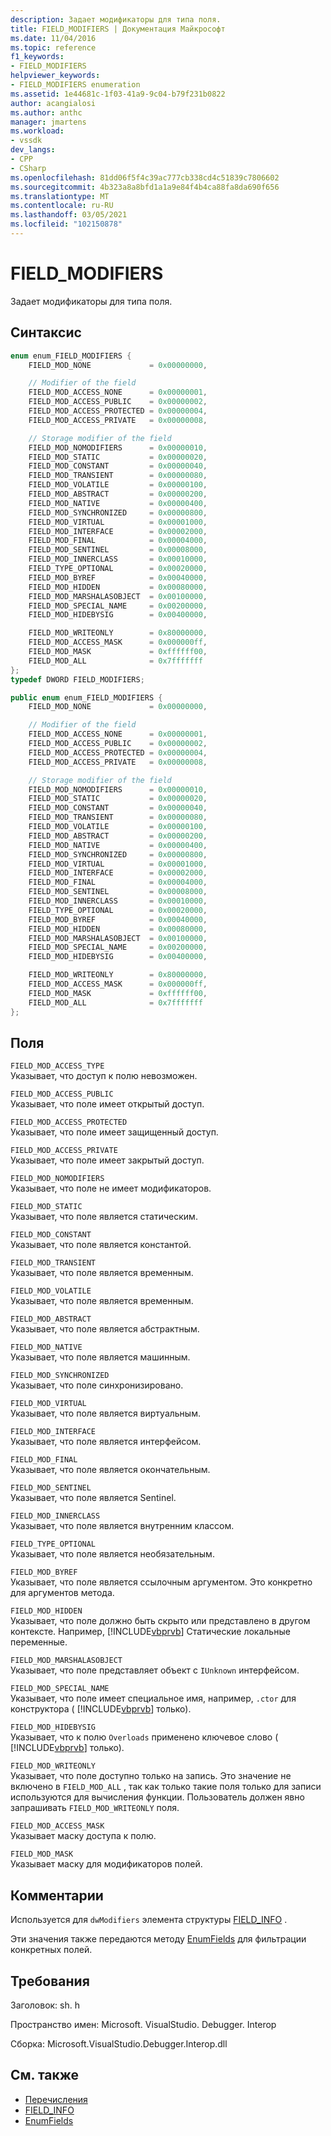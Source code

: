 ```yaml
---
description: Задает модификаторы для типа поля.
title: FIELD_MODIFIERS | Документация Майкрософт
ms.date: 11/04/2016
ms.topic: reference
f1_keywords:
- FIELD_MODIFIERS
helpviewer_keywords:
- FIELD_MODIFIERS enumeration
ms.assetid: 1e44681c-1f03-41a9-9c04-b79f231b0822
author: acangialosi
ms.author: anthc
manager: jmartens
ms.workload:
- vssdk
dev_langs:
- CPP
- CSharp
ms.openlocfilehash: 81dd06f5f4c39ac777cb338cd4c51839c7806602
ms.sourcegitcommit: 4b323a8a8bfd1a1a9e84f4b4ca88fa8da690f656
ms.translationtype: MT
ms.contentlocale: ru-RU
ms.lasthandoff: 03/05/2021
ms.locfileid: "102150878"
---
```

# <a name="field_modifiers"></a>FIELD_MODIFIERS
Задает модификаторы для типа поля.

## <a name="syntax"></a>Синтаксис

```cpp
enum enum_FIELD_MODIFIERS {
    FIELD_MOD_NONE             = 0x00000000,

    // Modifier of the field
    FIELD_MOD_ACCESS_NONE      = 0x00000001,
    FIELD_MOD_ACCESS_PUBLIC    = 0x00000002,
    FIELD_MOD_ACCESS_PROTECTED = 0x00000004,
    FIELD_MOD_ACCESS_PRIVATE   = 0x00000008,

    // Storage modifier of the field
    FIELD_MOD_NOMODIFIERS      = 0x00000010,
    FIELD_MOD_STATIC           = 0x00000020,
    FIELD_MOD_CONSTANT         = 0x00000040,
    FIELD_MOD_TRANSIENT        = 0x00000080,
    FIELD_MOD_VOLATILE         = 0x00000100,
    FIELD_MOD_ABSTRACT         = 0x00000200,
    FIELD_MOD_NATIVE           = 0x00000400,
    FIELD_MOD_SYNCHRONIZED     = 0x00000800,
    FIELD_MOD_VIRTUAL          = 0x00001000,
    FIELD_MOD_INTERFACE        = 0x00002000,
    FIELD_MOD_FINAL            = 0x00004000,
    FIELD_MOD_SENTINEL         = 0x00008000,
    FIELD_MOD_INNERCLASS       = 0x00010000,
    FIELD_TYPE_OPTIONAL        = 0x00020000,
    FIELD_MOD_BYREF            = 0x00040000,
    FIELD_MOD_HIDDEN           = 0x00080000,
    FIELD_MOD_MARSHALASOBJECT  = 0x00100000,
    FIELD_MOD_SPECIAL_NAME     = 0x00200000,
    FIELD_MOD_HIDEBYSIG        = 0x00400000,

    FIELD_MOD_WRITEONLY        = 0x80000000,
    FIELD_MOD_ACCESS_MASK      = 0x000000ff,
    FIELD_MOD_MASK             = 0xffffff00,
    FIELD_MOD_ALL              = 0x7fffffff
};
typedef DWORD FIELD_MODIFIERS;
```

```csharp
public enum enum_FIELD_MODIFIERS {
    FIELD_MOD_NONE             = 0x00000000,

    // Modifier of the field
    FIELD_MOD_ACCESS_NONE      = 0x00000001,
    FIELD_MOD_ACCESS_PUBLIC    = 0x00000002,
    FIELD_MOD_ACCESS_PROTECTED = 0x00000004,
    FIELD_MOD_ACCESS_PRIVATE   = 0x00000008,

    // Storage modifier of the field
    FIELD_MOD_NOMODIFIERS      = 0x00000010,
    FIELD_MOD_STATIC           = 0x00000020,
    FIELD_MOD_CONSTANT         = 0x00000040,
    FIELD_MOD_TRANSIENT        = 0x00000080,
    FIELD_MOD_VOLATILE         = 0x00000100,
    FIELD_MOD_ABSTRACT         = 0x00000200,
    FIELD_MOD_NATIVE           = 0x00000400,
    FIELD_MOD_SYNCHRONIZED     = 0x00000800,
    FIELD_MOD_VIRTUAL          = 0x00001000,
    FIELD_MOD_INTERFACE        = 0x00002000,
    FIELD_MOD_FINAL            = 0x00004000,
    FIELD_MOD_SENTINEL         = 0x00008000,
    FIELD_MOD_INNERCLASS       = 0x00010000,
    FIELD_TYPE_OPTIONAL        = 0x00020000,
    FIELD_MOD_BYREF            = 0x00040000,
    FIELD_MOD_HIDDEN           = 0x00080000,
    FIELD_MOD_MARSHALASOBJECT  = 0x00100000,
    FIELD_MOD_SPECIAL_NAME     = 0x00200000,
    FIELD_MOD_HIDEBYSIG        = 0x00400000,

    FIELD_MOD_WRITEONLY        = 0x80000000,
    FIELD_MOD_ACCESS_MASK      = 0x000000ff,
    FIELD_MOD_MASK             = 0xffffff00,
    FIELD_MOD_ALL              = 0x7fffffff
};
```

## <a name="fields"></a>Поля
`FIELD_MOD_ACCESS_TYPE`\
Указывает, что доступ к полю невозможен.

`FIELD_MOD_ACCESS_PUBLIC`\
Указывает, что поле имеет открытый доступ.

`FIELD_MOD_ACCESS_PROTECTED`\
Указывает, что поле имеет защищенный доступ.

`FIELD_MOD_ACCESS_PRIVATE`\
Указывает, что поле имеет закрытый доступ.

`FIELD_MOD_NOMODIFIERS`\
Указывает, что поле не имеет модификаторов.

`FIELD_MOD_STATIC`\
Указывает, что поле является статическим.

`FIELD_MOD_CONSTANT`\
Указывает, что поле является константой.

`FIELD_MOD_TRANSIENT`\
Указывает, что поле является временным.

`FIELD_MOD_VOLATILE`\
Указывает, что поле является временным.

`FIELD_MOD_ABSTRACT`\
Указывает, что поле является абстрактным.

`FIELD_MOD_NATIVE`\
Указывает, что поле является машинным.

`FIELD_MOD_SYNCHRONIZED`\
Указывает, что поле синхронизировано.

`FIELD_MOD_VIRTUAL`\
Указывает, что поле является виртуальным.

`FIELD_MOD_INTERFACE`\
Указывает, что поле является интерфейсом.

`FIELD_MOD_FINAL`\
Указывает, что поле является окончательным.

`FIELD_MOD_SENTINEL`\
Указывает, что поле является Sentinel.

`FIELD_MOD_INNERCLASS`\
Указывает, что поле является внутренним классом.

`FIELD_TYPE_OPTIONAL`\
Указывает, что поле является необязательным.

`FIELD_MOD_BYREF`\
Указывает, что поле является ссылочным аргументом. Это конкретно для аргументов метода.

`FIELD_MOD_HIDDEN`\
Указывает, что поле должно быть скрыто или представлено в другом контексте. Например, [!INCLUDE[vbprvb](../../../code-quality/includes/vbprvb_md.md)] Статические локальные переменные.

`FIELD_MOD_MARSHALASOBJECT`\
Указывает, что поле представляет объект с `IUnknown` интерфейсом.

`FIELD_MOD_SPECIAL_NAME`\
Указывает, что поле имеет специальное имя, например, `.ctor` для конструктора ( [!INCLUDE[vbprvb](../../../code-quality/includes/vbprvb_md.md)] только).

`FIELD_MOD_HIDEBYSIG`\
Указывает, что к полю `Overloads` применено ключевое слово ( [!INCLUDE[vbprvb](../../../code-quality/includes/vbprvb_md.md)] только).

`FIELD_MOD_WRITEONLY`\
Указывает, что поле доступно только на запись. Это значение не включено в `FIELD_MOD_ALL` , так как только такие поля только для записи используются для вычисления функции. Пользователь должен явно запрашивать `FIELD_MOD_WRITEONLY` поля.

`FIELD_MOD_ACCESS_MASK`\
Указывает маску доступа к полю.

`FIELD_MOD_MASK`\
Указывает маску для модификаторов полей.

## <a name="remarks"></a>Комментарии
Используется для `dwModifiers` элемента структуры [FIELD_INFO](../../../extensibility/debugger/reference/field-info.md) .

Эти значения также передаются методу [EnumFields](../../../extensibility/debugger/reference/idebugcontainerfield-enumfields.md) для фильтрации конкретных полей.

## <a name="requirements"></a>Требования
Заголовок: sh. h

Пространство имен: Microsoft. VisualStudio. Debugger. Interop

Сборка: Microsoft.VisualStudio.Debugger.Interop.dll

## <a name="see-also"></a>См. также
- [Перечисления](../../../extensibility/debugger/reference/enumerations-visual-studio-debugging.md)
- [FIELD_INFO](../../../extensibility/debugger/reference/field-info.md)
- [EnumFields](../../../extensibility/debugger/reference/idebugcontainerfield-enumfields.md)
